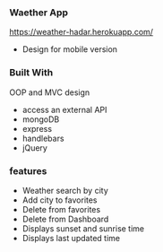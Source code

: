 ### Waether App

 https://weather-hadar.herokuapp.com/

 * Design for mobile version 

 ### Built With
 OOP and MVC design
 - access an external API 
 - mongoDB
 - express
 - handlebars
 - jQuery

 ### features

- Weather search by city
- Add city to favorites
- Delete from favorites
- Delete from Dashboard
- Displays sunset and sunrise time
- Displays last updated time